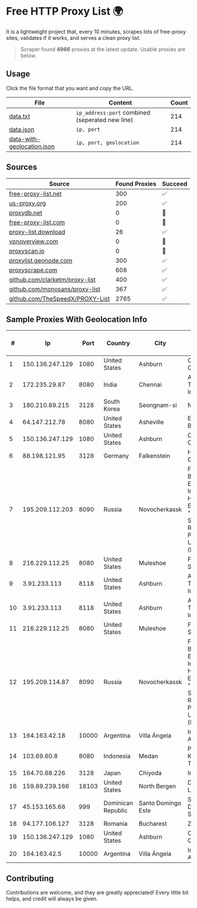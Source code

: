 
# Free HTTP Proxy List 🌍

It is a lightweight project that, every 10 minutes, scrapes lots of free-proxy sites, validates if it works, and serves a clean proxy list.


> Scraper found **4966** proxies at the latest update. Usable proxies are below.

## Usage

Click the file format that you want and copy the URL.


|File|Content|Count|
|----|-------|-----|
|[data.txt](https://raw.githubusercontent.com/themiralay/Proxy-List-World/master/data.txt)|`ip_address:port` combined (seperated new line)|214|
|[data.json](https://raw.githubusercontent.com/themiralay/Proxy-List-World/master/data.json)|`ip, port`|214|
|[data-with-geolocation.json](https://raw.githubusercontent.com/themiralay/Proxy-List-World/master/data-with-geolocation.json)|`ip, port, geolocation`|214|

## Sources

|Source|Found Proxies|Succeed|
|------|-------------|-------|
|[free-proxy-list.net](https://free-proxy-list.net)|300|✅|
|[us-proxy.org](https://www.us-proxy.org)|200|✅|
|[proxydb.net](http://proxydb.net)|0|🚫|
|[free-proxy-list.com](https://free-proxy-list.com/?page=&port=&type%5B%5D=http&type%5B%5D=https&up_time=0&search=Search)|0|🚫|
|[proxy-list.download](https://www.proxy-list.download/HTTP)|26|✅|
|[vpnoverview.com](https://vpnoverview.com/privacy/anonymous-browsing/free-proxy-servers)|0|🚫|
|[proxyscan.io](https://www.proxyscan.io)|0|🚫|
|[proxylist.geonode.com](https://proxylist.geonode.com/api/proxy-list?limit=300&page=1&sort_by=lastChecked&sort_type=desc&protocols=http,https)|300|✅|
|[proxyscrape.com](https://api.proxyscrape.com/v2/?request=displayproxies&protocol=http&timeout=10000&country=all&ssl=all&anonymity=all)|608|✅|
|[github.com/clarketm/proxy-list](https://raw.githubusercontent.com/clarketm/proxy-list/master/proxy-list-raw.txt)|400|✅|
|[github.com/monosans/proxy-list](https://raw.githubusercontent.com/monosans/proxy-list/main/proxies/http.txt)|367|✅|
|[github.com/TheSpeedX/PROXY-List](https://raw.githubusercontent.com/TheSpeedX/PROXY-List/master/http.txt)|2765|✅|


## Sample Proxies With Geolocation Info

|#|Ip|Port|Country|City|Internet Service Provider|
|-|--|----|-------|----|-------------------------|
|1|150.136.247.129|1080|United States|Ashburn|Oracle Corporation|
|2|172.235.29.87|8080|India|Chennai|Akamai Technologies, Inc.|
|3|180.210.89.215|3128|South Korea|Seongnam-si|NHNCLOUD|
|4|64.147.212.78|8080|United States|Asheville|ERC Broadband|
|5|150.136.247.129|1080|United States|Ashburn|Oracle Corporation|
|6|88.198.121.95|3128|Germany|Falkenstein|Hetzner Online GmbH|
|7|195.209.112.203|8090|Russia|Novocherkassk|Federal State Budgetary Educational Institution of Higher Education "M.I.Platov South-Russian State Polytechnic University (NPI)"|
|8|216.229.112.25|8080|United States|Muleshoe|Five Area Systems, LLC|
|9|3.91.233.113|8118|United States|Ashburn|Amazon Technologies Inc.|
|10|3.91.233.113|8118|United States|Ashburn|Amazon Technologies Inc.|
|11|216.229.112.25|8080|United States|Muleshoe|Five Area Systems, LLC|
|12|195.209.114.87|8090|Russia|Novocherkassk|Federal State Budgetary Educational Institution of Higher Education "M.I.Platov South-Russian State Polytechnic University (NPI)"|
|13|164.163.42.18|10000|Argentina|Villa Ángela|Interret Villa Angela SRL|
|14|103.69.60.8|8080|Indonesia|Medan|PT Sukha Karya Teknologi|
|15|164.70.68.226|3128|Japan|Chiyoda|InfoSphere|
|16|159.89.239.166|18103|United States|North Bergen|DigitalOcean, LLC|
|17|45.153.165.68|999|Dominican Republic|Santo Domingo Este|Silkglobal Dominicana SRL|
|18|94.177.106.127|3128|Romania|Bucharest|ZetServers|
|19|150.136.247.129|1080|United States|Ashburn|Oracle Corporation|
|20|164.163.42.5|10000|Argentina|Villa Ángela|Interret Villa Angela SRL|



## Contributing

Contributions are welcome, and they are greatly appreciated! Every
little bit helps, and credit will always be given.


